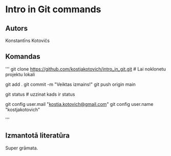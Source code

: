 # Intro in Git commands
## Autors
Konstantīns Kotovičs


## Komandas
'''
git clone https://github.com/kostjakotovich/intro_in_git.git # Lai noklonetu projektu lokali

git add .
git commit -m "Veiktas izmains!"
git push origin main

git status # uzzinat kads ir status

git config user.mail "kostja.kotovich@gmail.com"
git config user.name "kostjakotovich" 

'''

## Izmantotā literatūra
Super grāmata.

